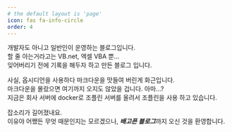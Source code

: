 ```yaml
---
# the default layout is 'page'
icon: fas fa-info-circle
order: 4
---
```


개발자도 아니고 일반인이 운영하는 블로그입니다.  
할 줄 아는거라고는 VB.net, 엑셀 VBA 뿐...  
잊어버리기 전에 기록을 해두자 하고 만든 블로그 입니다.  

사실, 옵시디언을 사용하다 마크다운을 맛들여 버린게 화근입니다.  
마크다운을 몰랐으면 여기까지 오지도 않았을 겁니다. 아마...?  
지금은 회사 서버에 docker로 조플린 서버를 올려서 조플린을 사용 하고 있습니다.  

잡소리가 길어졌내요.  
이유야 어쨌든 무엇 때문인지는 모르겠으나, ***배고픈 블로그***까지 오신 것을 환영합니다.